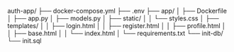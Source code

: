 auth-app/
├── docker-compose.yml
├── .env
├── app/
│   ├── Dockerfile
│   ├── app.py
│   ├── models.py
│   ├── static/
│   │   └── styles.css
│   ├── templates/
│   │   ├── login.html
│   │   ├── register.html
│   │   ├── profile.html
│   │   ├── base.html
│   │   └── index.html
│   └── requirements.txt
└── init-db/
    └── init.sql
